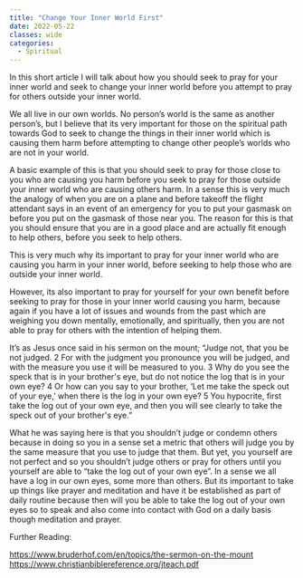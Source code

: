 ```yaml
---
title: "Change Your Inner World First"
date: 2022-05-22
classes: wide
categories:
  - Spiritual 
--- 
```


In this short article I will talk about how you should seek to pray for your inner world and seek to change your inner world before you attempt to pray for others outside your inner world.

We all live in our own worlds. No person’s world is the same as another person’s, but I believe that its very important for those on the spiritual path towards God to seek to change the things in their inner world which is causing them harm before attempting to change other people’s worlds who are not in your world.

A basic example of this is that you should seek to pray for those close to you who are causing you harm before you seek to pray for those outside your inner world who are causing others harm. In a sense this is very much the analogy of when you are on a plane and before takeoff the flight attendant says in an event of an emergency for you to put your gasmask on before you put on the gasmask of those near you. The reason for this is that you should ensure that you are in a good place and are actually fit enough to help others, before you seek to help others.

This is very much why its important to pray for your inner world who are causing you harm in your inner world, before seeking to help those who are outside your inner world. 

However, its also important to pray for yourself for your own benefit before seeking to pray for those in your inner world causing you harm, because again if you have a lot of issues and wounds from the past which are weighing you down mentally, emotionally, and spiritually, then you are not able to pray for others with the intention of helping them. 

It’s as Jesus once said in his sermon on the mount; “Judge not, that you be not judged. 2 For with the judgment you pronounce you will be judged, and with the measure you use it will be measured to you. 3 Why do you see the speck that is in your brother's eye, but do not notice the log that is in your own eye? 4 Or how can you say to your brother, ‘Let me take the speck out of your eye,’ when there is the log in your own eye? 5 You hypocrite, first take the log out of your own eye, and then you will see clearly to take the speck out of your brother's eye.”

What he was saying here is that you shouldn’t judge or condemn others because in doing so you in a sense set a metric that others will judge you by the same measure that you use to judge that them. But yet, you yourself are not perfect and so you shouldn’t judge others or pray for others until you yourself are able to “take the log out of your own eye”. In a sense we all have a log in our own eyes, some more than others. But its important to take up things like prayer and meditation and have it be established as part of daily routine because then will you be able to take the log out of your own eyes so to speak and also come into contact with God on a daily basis though meditation and prayer.  


Further Reading:

<https://www.bruderhof.com/en/topics/the-sermon-on-the-mount> 
<https://www.christianbiblereference.org/jteach.pdf>
